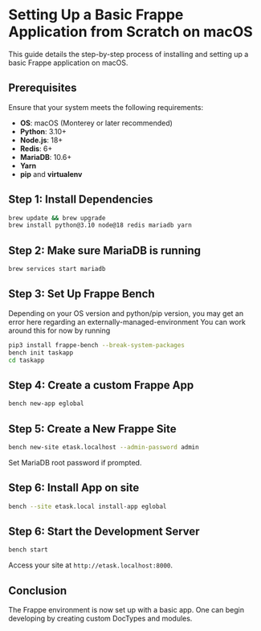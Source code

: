 # Setting Up a Basic Frappe Application from Scratch on macOS

This guide details the step-by-step process of installing and setting up a basic Frappe application on macOS.

## Prerequisites

Ensure that your system meets the following requirements:

- **OS**: macOS (Monterey or later recommended)
- **Python**: 3.10+
- **Node.js**: 18+
- **Redis**: 6+
- **MariaDB**: 10.6+
- **Yarn**
- **pip** and **virtualenv**

## Step 1: Install Dependencies

```sh
brew update && brew upgrade
brew install python@3.10 node@18 redis mariadb yarn
```

## Step 2: Make sure MariaDB is running

```sh
brew services start mariadb
```

## Step 3: Set Up Frappe Bench

Depending on your OS version and python/pip version, you may get an error here regarding an externally-managed-environment
You can work around this for now by running

```sh
pip3 install frappe-bench --break-system-packages
bench init taskapp
cd taskapp
```

## Step 4: Create a custom Frappe App

```sh
bench new-app eglobal
```

## Step 5: Create a New Frappe Site

```sh
bench new-site etask.localhost --admin-password admin
```

Set MariaDB root password if prompted.

## Step 6: Install App on site

```sh
bench --site etask.local install-app eglobal
```

## Step 6: Start the Development Server

```sh
bench start
```

Access your site at `http://etask.localhost:8000`.

## Conclusion

The Frappe environment is now set up with a basic app. One can begin developing by creating custom DocTypes and modules.
